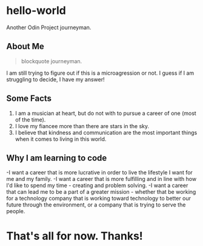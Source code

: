 # hello-world
Another Odin Project journeyman.
## About Me

>blockquote journeyman.
>
I am still trying to figure out if this is a microagression or not. I guess if I am struggling to decide, I have my answer!
## Some Facts
1. I am a musician at heart, but do not with to pursue a career of one (most of the time).
2. I love my fiancee more than there are stars in the sky.
3. I believe that kindness and communication are the most important things when it comes to living in this world.

## Why I am learning to code
-I want a career that is more lucrative in order to live the lifestyle I want for me and my family. 
-I want a career that is more fulfilling and in line with how I'd like to spend my time - creating and problem solving.
-I want a career that can lead me to be a part of a greater mission - whether that be working for a technology company that is working toward technology to better our future through the environment, or a company that is trying to serve the people.
# That's all for now. Thanks!
